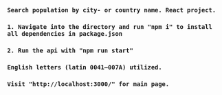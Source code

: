 

### `Search population by city- or country name. React project.`

### `1. Navigate into the directory and run "npm i" to install all dependencies in package.json`
### `2. Run the api with "npm run start"`


### `English letters (latin 0041–007A) utilized.`
### `Visit "http://localhost:3000/" for main page.`